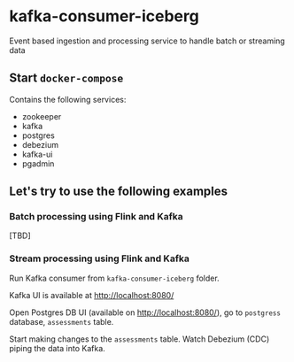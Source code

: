 # kafka-consumer-iceberg

Event based ingestion and processing service to handle batch or streaming data

## Start `docker-compose`

Contains the following services:

* zookeeper
* kafka
* postgres
* debezium
* kafka-ui
* pgadmin

## Let's try to use the following examples

### Batch processing using Flink and Kafka

[TBD]

### Stream processing using Flink and Kafka

Run Kafka consumer from `kafka-consumer-iceberg` folder.

Kafka UI is available at <http://localhost:8080/>

Open Postgres DB UI (available on <http://localhost:8080/>), go to `postgress` database, `assessments` table.

Start making changes to the `assessments` table. Watch Debezium (CDC) piping the data into Kafka.

